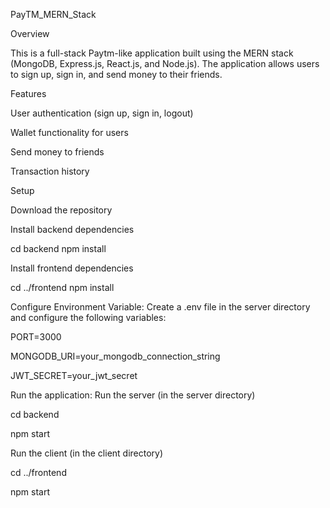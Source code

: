 PayTM_MERN_Stack

Overview

This is a full-stack Paytm-like application built using the MERN stack (MongoDB, Express.js, React.js, and Node.js). The application allows users to sign up, sign in, and send money to their friends.


Features

User authentication (sign up, sign in, logout)

Wallet functionality for users

Send money to friends

Transaction history





Setup

Download the repository


Install backend dependencies

cd backend
npm install


Install frontend dependencies

cd ../frontend
npm install


Configure Environment Variable: Create a .env file in the server directory and configure the following variables:

PORT=3000

MONGODB_URI=your_mongodb_connection_string

JWT_SECRET=your_jwt_secret


Run the application: Run the server (in the server directory)

cd backend

npm start


Run the client (in the client directory)

cd ../frontend

npm start
